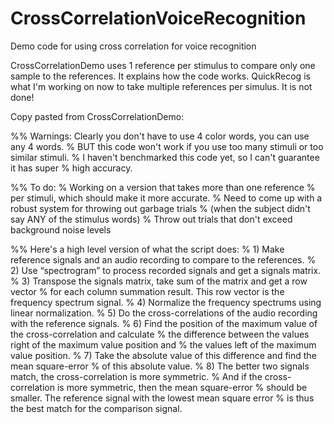 # CrossCorrelationVoiceRecognition
Demo code for using cross correlation for voice recognition

CrossCorrelationDemo uses 1 reference per stimulus to compare only one sample to the references.  It explains how the code works.  QuickRecog is what I'm working on now to take multiple references per simulus.  It is not done!

Copy pasted from CrossCorrelationDemo:

%% Warnings: Clearly you don't have to use 4 color words, you can use any 4 words.
% BUT this code won't work if you use too many stimuli or too similar stimuli.
% I haven't benchmarked this code yet, so I can't guarantee it has super
% high accuracy.  

%% To do:
% Working on a version that takes more than one reference
% per stimuli, which should make it more accurate. 
% Need to come up with a robust system for throwing out garbage trials
% (when the subject didn't say ANY of the stimulus words)
% Throw out trials that don't exceed background noise levels

%% Here's a high level version of what the script does:
% 1) Make reference signals and an audio recording to compare to the references.
% 2) Use “spectrogram” to process recorded signals and get a signals matrix.
% 3) Transpose the signals matrix, take sum of the matrix and get a row vector 
%    for each column summation result. This row vector is the frequency spectrum signal. 
% 4) Normalize the frequency spectrums using linear normalization. 
% 5) Do the cross-correlations of the audio recording with the reference signals.
% 6) Find the position of the maximum value of the cross-correlation and calculate 
%    the difference between the values right of the maximum value position and 
%    the values left of the maximum value position. 
% 7) Take the absolute value of this difference and find the mean square-error 
%    of this absolute value. 
% 8) The better two signals match, the cross-correlation is more symmetric. 
%    And if the cross-correlation is more symmetric, then the mean square-error 
%    should be smaller. The reference signal with the lowest mean square error 
%    is thus the best match for the comparison signal.
